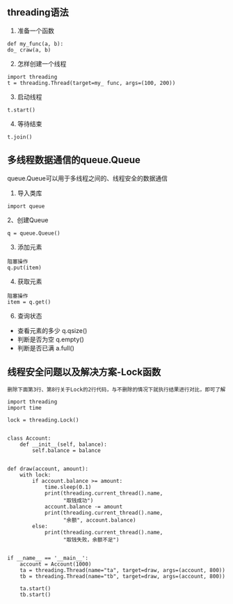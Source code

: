 ## threading语法

1. 准备一个函数
```
def my_func(a, b):
do_ craw(a, b)
```
2. 怎样创建一个线程
```
import threading
t = threading.Thread(target=my_ func, args=(100, 200))
```
3. 启动线程
```
t.start()
```
4. 等待结束
```
t.join()
```

## 多线程数据通信的queue.Queue
queue.Queue可以用于多线程之间的、线程安全的数据通信

1. 导入类库
```
import queue
```

2、创建Queue
```
q = queue.Queue()
```

3. 添加元素
```
阻塞操作
q.put(item)
```
4. 获取元素
```
阻塞操作
item = q.get()
```
6. 查询状态

* 查看元素的多少 q.qsize()
* 判断是否为空 q.empty()
* 判断是否已满 a.full()

## 线程安全问题以及解决方案-Lock函数

```
删除下面第3行、第8行关于Lock的2行代码，与不删除的情况下就执行结果进行对比，即可了解

import threading
import time

lock = threading.Lock()


class Account:
    def __init__(self, balance):
        self.balance = balance


def draw(account, amount):
    with lock:
        if account.balance >= amount:
            time.sleep(0.1)
            print(threading.current_thread().name,
                  "取钱成功")
            account.balance -= amount
            print(threading.current_thread().name,
                  "余额", account.balance)
        else:
            print(threading.current_thread().name,
                  "取钱失败，余额不足")


if __name__ == '__main__':
    account = Account(1000)
    ta = threading.Thread(name="ta", target=draw, args=(account, 800))
    tb = threading.Thread(name="tb", target=draw, args=(account, 800))

    ta.start()
    tb.start()
```
